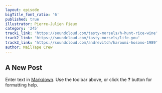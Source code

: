 ```yaml
---
layout: episode
bigTitle_font_ratio: '6'
published: true
illustrator: Pierre-Julien Fieux
category: '245'
track1_link: 'https://soundcloud.com/tasty-morsels/h-hunt-rice-wine'
track2_link: 'https://soundcloud.com/tasty-morsels/life-you'
track3_link: 'https://soundcloud.com/andrevitch/haroumi-hosono-1989'
author: MailTape Crew
---
```

## A New Post

Enter text in [Markdown](http://daringfireball.net/projects/markdown/). Use the toolbar above, or click the **?** button for formatting help.
